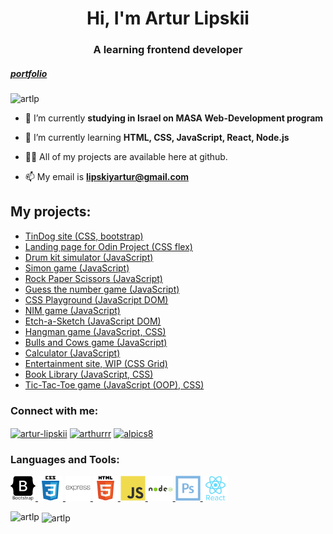 <h1 align="center">Hi, I'm Artur Lipskii</h1>
<h3 align="center">A learning frontend developer</h3>
<h5><a href="https://artlp.github.io/Portfolio1/">portfolio</a></h5>

<p align="left"> <img src="https://komarev.com/ghpvc/?username=artlp&label=Profile%20views&color=0e75b6&style=flat-square" alt="artlp" /> </p>

- 🔭 I’m currently **studying in Israel on MASA Web-Development program**

- 🌱 I’m currently learning **HTML, CSS, JavaScript, React, Node.js**

- 👨‍💻 All of my projects are available here at github.

- 📫 My email is **lipskiyartur@gmail.com**

<h2>My projects:</h2>        <ul>
            <li><a href="https://artlp.github.io/TinDog-Start-master/">TinDog site (CSS, bootstrap)</a></li>
            <li><a href="https://artlp.github.io/odin-landing-page/">Landing page for Odin Project (CSS flex)</a></li>
            <li><a href="https://artlp.github.io/Drum-Kit/">Drum kit simulator (JavaScript)</a></li>
            <li><a href="https://artlp.github.io/simon/">Simon game (JavaScript)</a></li>
            <li><a href="https://artlp.github.io/rock-paper-scissors/">Rock Paper Scissors (JavaScript)</a></li>
            <li><a href="https://artlp.github.io/GuessTheNumber/">Guess the number game (JavaScript)</a></li>
            <li><a href="https://artlp.github.io/CSS-playground/">CSS Playground (JavaScript DOM)</a></li>
            <li><a href="https://artlp.github.io/NIM-game/">NIM game (JavaScript)</a></li>
            <li><a href="https://artlp.github.io/Etch-a-sketch/">Etch-a-Sketch (JavaScript DOM)</a></li>
            <li><a href="https://artlp.github.io/Hangman-neon/">Hangman game (JavaScript, CSS)</a></li>
            <li><a href="https://artlp.github.io/Bulls-and-Cows/">Bulls and Cows game (JavaScript)</a></li>
            <li><a href="https://artlp.github.io/odin-calculator/">Calculator (JavaScript)</a></li>
            <li><a href="https://artlp.github.io/odin-grid-project/">Entertainment site, WIP (CSS Grid)</a></li>
            <li><a href="https://artlp.github.io/Library-js/">Book Library (JavaScript, CSS)</a></li>
            <li><a href="https://artlp.github.io/TicTacToe/">Tic-Tac-Toe game (JavaScript (OOP), CSS)</a></li>
        </ul>

<h3 align="left">Connect with me:</h3>
<p align="left">
<a href="https://linkedin.com/in/artur-lipskii" target="blank"><img align="center" src="https://raw.githubusercontent.com/rahuldkjain/github-profile-readme-generator/master/src/images/icons/Social/linked-in-alt.svg" alt="artur-lipskii" height="30" width="40" /></a>
<a href="https://fb.com/arthurrr" target="blank"><img align="center" src="https://raw.githubusercontent.com/rahuldkjain/github-profile-readme-generator/master/src/images/icons/Social/facebook.svg" alt="arthurrr" height="30" width="40" /></a>
<a href="https://instagram.com/alpics8" target="blank"><img align="center" src="https://raw.githubusercontent.com/rahuldkjain/github-profile-readme-generator/master/src/images/icons/Social/instagram.svg" alt="alpics8" height="30" width="40" /></a>
</p>

<h3 align="left">Languages and Tools:</h3>
<p align="left"> <a href="https://getbootstrap.com" target="_blank" rel="noreferrer"> <img src="https://raw.githubusercontent.com/devicons/devicon/master/icons/bootstrap/bootstrap-plain-wordmark.svg" alt="bootstrap" width="40" height="40"/> </a> <a href="https://www.w3schools.com/css/" target="_blank" rel="noreferrer"> <img src="https://raw.githubusercontent.com/devicons/devicon/master/icons/css3/css3-original-wordmark.svg" alt="css3" width="40" height="40"/> </a> <a href="https://expressjs.com" target="_blank" rel="noreferrer"> <img src="https://raw.githubusercontent.com/devicons/devicon/master/icons/express/express-original-wordmark.svg" alt="express" width="40" height="40"/> </a> <a href="https://www.w3.org/html/" target="_blank" rel="noreferrer"> <img src="https://raw.githubusercontent.com/devicons/devicon/master/icons/html5/html5-original-wordmark.svg" alt="html5" width="40" height="40"/> </a> <a href="https://developer.mozilla.org/en-US/docs/Web/JavaScript" target="_blank" rel="noreferrer"> <img src="https://raw.githubusercontent.com/devicons/devicon/master/icons/javascript/javascript-original.svg" alt="javascript" width="40" height="40"/> </a> <a href="https://nodejs.org" target="_blank" rel="noreferrer"> <img src="https://raw.githubusercontent.com/devicons/devicon/master/icons/nodejs/nodejs-original-wordmark.svg" alt="nodejs" width="40" height="40"/> </a> <a href="https://www.photoshop.com/en" target="_blank" rel="noreferrer"> <img src="https://raw.githubusercontent.com/devicons/devicon/master/icons/photoshop/photoshop-line.svg" alt="photoshop" width="40" height="40"/> </a> <a href="https://reactjs.org/" target="_blank" rel="noreferrer"> <img src="https://raw.githubusercontent.com/devicons/devicon/master/icons/react/react-original-wordmark.svg" alt="react" width="40" height="40"/> </a> </p>

<p><img align="left" src="https://github-readme-stats.vercel.app/api/top-langs?username=artlp&show_icons=true&theme=dark&locale=en&layout=compact" alt="artlp" /></p>

<p>&nbsp;<img align="center" src="https://github-readme-stats.vercel.app/api?username=artlp&show_icons=true&theme=dark&locale=en" alt="artlp" /></p>

